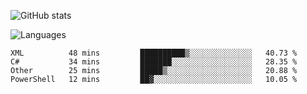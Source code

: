 ![GitHub stats](https://github-readme-stats.vercel.app/api?username=emipa606&theme=github_dark&show_icons=true)

![Languages](https://github-readme-stats.vercel.app/api/top-langs/?username=emipa606&theme=github_dark&layout=compact)

<!--START_SECTION:waka-->
```text
XML          48 mins         ██████████▒░░░░░░░░░░░░░░   40.73 % 
C#           34 mins         ███████░░░░░░░░░░░░░░░░░░   28.35 % 
Other        25 mins         █████▒░░░░░░░░░░░░░░░░░░░   20.88 % 
PowerShell   12 mins         ██▓░░░░░░░░░░░░░░░░░░░░░░   10.05 % 
```
<!--END_SECTION:waka-->
